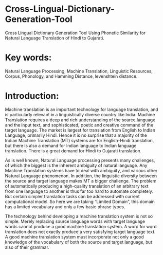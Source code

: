# Cross-Lingual-Dictionary-Generation-Tool
Cross Lingual Dictionary Generation Tool Using Phonetic Similarity for Natural Language Translation of Hindi to Gujarati.

# Key words: 
Natural Language Processing, Machine Translation, Linguistic Resources, Corpus, Phonology, and Hamming Distance, levenshtein distance.

# Introduction:

Machine translation is an important technology for language translation, and is particularly relevant in a linguistically diverse country like India. Machine Translation requires a deep and rich understanding of the source language and the input text, and sophisticated, poetic and creative command of the target language. The market is largest for translation from English to Indian Language, primarily Hindi. Hence it is no surprise that a majority of the Indian Machine Translation (MT) systems are for English-Hindi translation, but there is also a demand for Indian language to Indian language translation. There is a great demand for Hindi to Gujarati translation.

As is well known, Natural Language processing presents many challenges, of which the biggest is the inherent ambiguity of natural language. Any Machine Translation systems have to deal with ambiguity, and various other Natural Language phenomenon. In addition, the linguistic diversity between the source and target language makes MT a bigger challenge. The problem of automatically producing a high-quality translation of an arbitrary text from one language to another is thus far too hard to automate completely. But certain simpler translation tasks can be addressed with current computational model. So here we are taking “Limited Domain”, this domain has a limited vocabulary and only a few basic phrase types.

The technology behind developing a machine translation system is not so simple. Merely replacing source language words with target language words cannot produce a good machine translation system. A word for word translation does not exactly produce a very satisfying target language text. A good machine translation system must incorporate not only a good knowledge of the vocabulary of both the source and target language, but also of their grammar.




